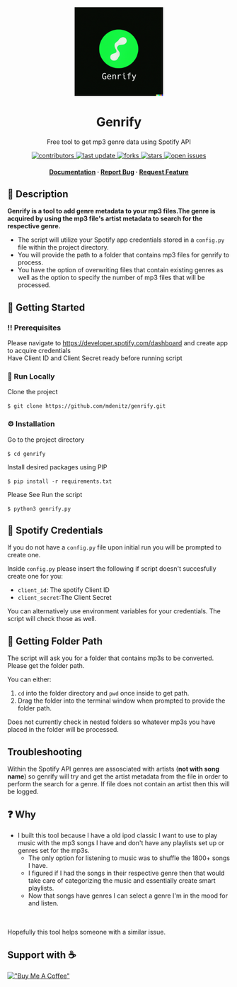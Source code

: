 <div align="center">

  <img src="assets/logo.png" alt="logo" width="200" height="auto" />
  <h1>Genrify</h1>
  
  <p>
    Free tool to get mp3 genre data using Spotify API 
  </p>
  
  
<!-- Badges -->
<p>
  <a href="https://github.com/mdenitz/genrify/graphs/contributors">
    <img src="https://img.shields.io/github/contributors/mdenitz/genrify" alt="contributors" />
  </a>
  
  <a href="">
    <img src="https://img.shields.io/github/last-commit/mdenitz/genrify" alt="last update" />
  </a>
  
  <a href="https://github.com/mdenitz/genrify/network/members">
    <img src="https://img.shields.io/github/forks/mdenitz/genrify" alt="forks" />
  </a>
  
  <a href="https://github.com/mdenitz/genrify/stargazers">
    <img src="https://img.shields.io/github/stars/mdenitz/genrify" alt="stars" />
  </a>
  
  <a href="https://github.com/mdenitz/genrify/issues/">
    <img src="https://img.shields.io/github/issues/mdenitz/genrify" alt="open issues" />
  </a>
  
</p>
   
<h4>
    <a href="https://github.com/mdenitz/genrify#readme">Documentation</a>
  <span> · </span>
    <a href="https://github.com/mdenitz/genrify/issues">Report Bug</a>
  <span> · </span>
    <a href="https://github.com/mdenitz/genrify/issues/new">Request Feature</a>
  </h4>
</div>

<!--Description -->
## :open_book: Description
**Genrify is a tool to add genre metadata to your mp3 files.The genre is acquired by using the mp3 file's artist metadata to search for the respective genre.**   

* The script will utilize your Spotify app credentials stored in a `config.py` file within the project directory. 
* You will provide the path to a folder that contains mp3 files for genrify to process.  
* You have the option of overwriting files that contain existing genres as well as the option to specify the number of mp3 files that will be processed.
<!-- Getting Started -->
## 	:toolbox: Getting Started

<!-- Prerequisites -->
### :bangbang: Prerequisites

Please navigate to https://developer.spotify.com/dashboard and create app to acquire credentials  
Have Client ID and Client Secret ready before running script
<!-- Run Locally -->
### :running: Run Locally

Clone the project

`$ git clone https://github.com/mdenitz/genrify.git`

<!-- Installation -->
### :gear: Installation

Go to the project directory

`$ cd genrify `

Install desired packages using PIP

`$ pip install -r requirements.txt`

Please See 
Run the script

`$ python3 genrify.py`


## :closed_lock_with_key: Spotify Credentials 

If you do not have a `config.py` file upon initial run you will be prompted to create one.  


Inside `config.py` please insert the following if script doesn't succesfully create one for you: 

- `client_id`: The spotify Client ID
- `client_secret`:The Client Secret 

You can alternatively use environment variables for your credentials. The script will check those as well.


## :open_file_folder: Getting Folder Path

The script will ask you for a folder that contains mp3s to be converted. Please get the folder path.

You can either:

1. `cd` into the folder directory and `pwd` once inside to get path. 
2. Drag the folder into the terminal window when prompted to provide the folder path.

Does not currently check in nested folders so whatever mp3s you have placed in the folder will be processed.


## Troubleshooting

Within the Spotify API genres are assosciated with artists (**not with song name**) so genrify will try and get the artist metadata from the file in order to perform the search for a genre. If file does not contain an artist then this will be logged.

## :question: Why
* I built this tool because I have a old ipod classic I want to use to play music with the mp3 songs I have and don't have any playlists set up or genres set for the mp3s. 
    * The only option for listening to music was to shuffle the 1800+ songs I have.
    * I figured if I had the songs in their respective genre then that would take care of categorizing the music and essentially create smart playlists.  
    * Now that songs have genres I can select a genre I'm in the mood for and listen.

<br/><br/> Hopefully this tool helps someone with a similar issue.

## Support with :coffee: 
[!["Buy Me A Coffee"](https://www.buymeacoffee.com/assets/img/custom_images/orange_img.png)](https://www.buymeacoffee.com/mrdenitz)

